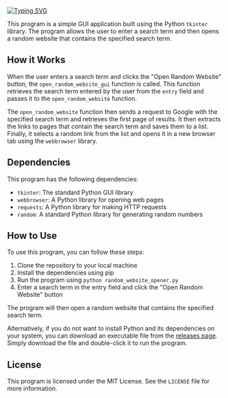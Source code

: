 [![Typing SVG](https://readme-typing-svg.demolab.com?font=Fira+Code&size=30&pause=1000&color=FF9D2B&width=900&lines=Random+Website+Opener)](https://git.io/typing-svg)

<p>This program is a simple GUI application built using the Python <code>tkinter</code> library. The program allows the user to enter a search term and then opens a random website that contains the specified search term.</p>

<h2>How it Works</h2>

<p>When the user enters a search term and clicks the "Open Random Website" button, the <code>open_random_website_gui</code> function is called. This function retrieves the search term entered by the user from the <code>entry</code> field and passes it to the <code>open_random_website</code> function.</p>

<p>The <code>open_random_website</code> function then sends a request to Google with the specified search term and retrieves the first page of results. It then extracts the links to pages that contain the search term and saves them to a list. Finally, it selects a random link from the list and opens it in a new browser tab using the <code>webbrowser</code> library.</p>

<h2>Dependencies</h2>

<p>This program has the following dependencies:</p>

<ul>
  <li><code>tkinter</code>: The standard Python GUI library</li>
  <li><code>webbrowser</code>: A Python library for opening web pages</li>
  <li><code>requests</code>: A Python library for making HTTP requests</li>
  <li><code>random</code>: A standard Python library for generating random numbers</li>
</ul>

<h2>How to Use</h2>

<p>To use this program, you can follow these steps:</p>

<ol>
  <li>Clone the repository to your local machine</li>
  <li>Install the dependencies using pip</li>
  <li>Run the program using <code>python random_website_opener.py</code></li>
  <li>Enter a search term in the entry field and click the "Open Random Website" button</li>
</ol>

<p>The program will then open a random website that contains the specified search term.</p>

<p>Alternatively, if you do not want to install Python and its dependencies on your system, you can download an executable file from the <a href="https://github.com/miceroman/random-website-opener/releases">releases page</a>. Simply download the file and double-click it to run the program.</p>

<h2>License</h2>

<p>This program is licensed under the MIT License. See the <code>LICENSE</code> file for more information.</p>
